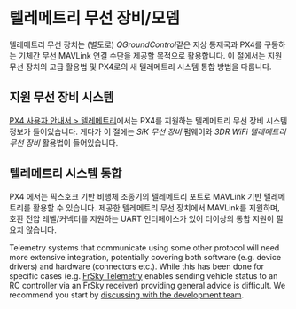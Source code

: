 # 텔레메트리 무선 장비/모뎀

텔레메트리 무선 장치는 (별도로) *QGroundControl*같은 지상 통제국과 PX4를 구동하는 기체간 무선 MAVLink 연결 수단을 제공할 목적으로 활용합니다. 이 절에서는 지원 무선 장치의 고급 활용법 및 PX4로의 새 텔레메트리 시스템 통합 방법을 다룹니다.

## 지원 무선 장비 시스템

[PX4 사용자 안내서 > 텔레메트리](https://docs.px4.io/master/en/telemetry/)에서는 PX4를 지원하는 텔레메트리 무선 장비 시스템 정보가 들어있습니다. 게다가 이 절에는 *SiK 무선 장비* 펌웨어와 *3DR WiFi 텔레메트리 무선 장비* 활용법이 들어있습니다.

## 텔레메트리 시스템 통합

PX4 에서는 픽스호크 기반 비행체 조종기의 텔레메트리 포트로 MAVLink 기반 텔레메트리를 활용할 수 있습니다. 제공한 텔레메트리 무선 장치에서 MAVLink를 지원하며, 호환 전압 레벨/커넥터를 지원하는 UART 인터페이스가 있어 더이상의 통합 지원이 필요치 않습니다.

Telemetry systems that communicate using some other protocol will need more extensive integration, potentially covering both software (e.g. device drivers) and hardware (connectors etc.). While this has been done for specific cases (e.g. [FrSky Telemetry](https://docs.px4.io/master/en/peripherals/frsky_telemetry.html) enables sending vehicle status to an RC controller via an FrSky receiver) providing general advice is difficult. We recommend you start by [discussing with the development team](../README.md#support).